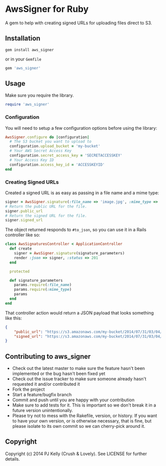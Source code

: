 # AwsSigner for Ruby

A gem to help with creating signed URLs for uploading files direct to S3.

## Installation

`gem install aws_signer`

or in your `Gemfile`

```ruby
gem 'aws_signer'
```

## Usage

Make sure you require the library.

```ruby
require 'aws_signer'
```

### Configuration

You will need to setup a few configuration options before using the library:

``` ruby
AwsSigner.configure do |configuration|
  # The S3 bucket you want to upload to
  configuration.upload_bucket = 'my-bucket'
  # Your AWS Secret Access Key
  configuration.secret_access_key = 'SECRETACCESSKEY'
  # Your Access Key ID
  configuration.access_key_id = 'ACCESSKEYID'
end
```

### Creating Signed URLs

Created a signed URL is as easy as passing in a file name and a mime type:

``` ruby
signer = AwsSigner.signature(:file_name => 'image.jpg', :mime_type => 'image/jpg')
# Return the public URL for the file.
signer.public_url
# Return the signed URL for the file.
signer.signed_url
```

The object returned responds to `#to_json`, so you can use it in a Rails controller like so:

``` ruby
class AwsSignaturesController < ApplicationController
  def create
    signer = AwsSigner.signature(signature_parameters)
    render :json => signer, :status => 201
  end

  protected

  def signature_parameters
    params.require(:file_name)
    params.require(:mime_type)
    params
  end
end
```

That controller action would return a JSON payload that looks something like this:

``` json
{
    "public_url": "https://s3.amazonaws.com/my-bucket/2014/07/31/03/04/42c842de85749a1723c98ca2932a3b6a/image.jpg",
    "signed_url": "https://s3.amazonaws.com/my-bucket/2014/07/31/03/04/42c842de85749a1723c98ca2932a3b6a/image.jpg?AWSAccessKeyId=ACCESSKEYID&Expires=1406776178&Signature=77DZuYVRYqZHjw9zqwipBiZrmUY%3D"
}
```

## Contributing to aws_signer

* Check out the latest master to make sure the feature hasn't been implemented or the bug hasn't been fixed yet
* Check out the issue tracker to make sure someone already hasn't requested it and/or contributed it
* Fork the project
* Start a feature/bugfix branch
* Commit and push until you are happy with your contribution
* Make sure to add tests for it. This is important so we don't break it in a future version unintentionally.
* Please try not to mess with the Rakefile, version, or history. If you want to have your own version, or is otherwise necessary, that is fine, but please isolate to its own commit so we can cherry-pick around it.

## Copyright

Copyright (c) 2014 PJ Kelly (Crush & Lovely). See LICENSE for further details.
